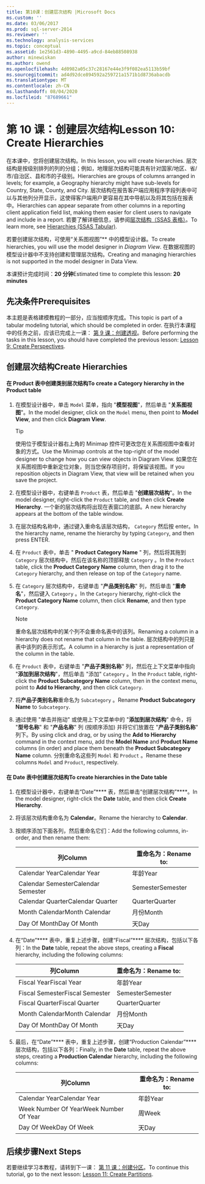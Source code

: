 ```yaml
---
title: 第10课：创建层次结构 |Microsoft Docs
ms.custom: ''
ms.date: 03/06/2017
ms.prod: sql-server-2014
ms.reviewer: ''
ms.technology: analysis-services
ms.topic: conceptual
ms.assetid: 1e2561d3-4890-4495-a9cd-84eb88508938
author: minewiskan
ms.author: owend
ms.openlocfilehash: 4d0982a05c37c28167e44e3f9f082ea5113b59bf
ms.sourcegitcommit: ad4d92dce894592a259721a1571b1d8736abacdb
ms.translationtype: MT
ms.contentlocale: zh-CN
ms.lasthandoff: 08/04/2020
ms.locfileid: "87689661"
---
```

# <a name="lesson-10-create-hierarchies"></a><span data-ttu-id="6a869-102">第 10 课：创建层次结构</span><span class="sxs-lookup"><span data-stu-id="6a869-102">Lesson 10: Create Hierarchies</span></span>
  <span data-ttu-id="6a869-103">在本课中，您将创建层次结构。</span><span class="sxs-lookup"><span data-stu-id="6a869-103">In this lesson, you will create hierarchies.</span></span> <span data-ttu-id="6a869-104">层次结构是按级别排列的列的分组；例如，地理层次结构可能具有针对国家/地区、省/市/自治区、县和市的子级别。</span><span class="sxs-lookup"><span data-stu-id="6a869-104">Hierarchies are groups of columns arranged in levels; for example, a Geography hierarchy might have sub-levels for Country, State, County, and City.</span></span> <span data-ttu-id="6a869-105">层次结构在报告客户端应用程序字段列表中可以与其他列分开显示，这使得客户端用户更容易在其中导航以及将其包括在报表中。</span><span class="sxs-lookup"><span data-stu-id="6a869-105">Hierarchies can appear separate from other columns in a reporting client application field list, making them easier for client users to navigate and include in a report.</span></span> <span data-ttu-id="6a869-106">若要了解详细信息，请参阅[层次结构（SSAS 表格）](tabular-models/hierarchies-ssas-tabular.md)。</span><span class="sxs-lookup"><span data-stu-id="6a869-106">To learn more, see [Hierarchies &#40;SSAS Tabular&#41;](tabular-models/hierarchies-ssas-tabular.md).</span></span>  
  
 <span data-ttu-id="6a869-107">若要创建层次结构，可使用“关系图视图”\*\* 中的模型设计器。</span><span class="sxs-lookup"><span data-stu-id="6a869-107">To create hierarchies, you will use the model designer in *Diagram View*.</span></span> <span data-ttu-id="6a869-108">在数据视图的模型设计器中不支持创建和管理层次结构。</span><span class="sxs-lookup"><span data-stu-id="6a869-108">Creating and managing hierarchies is not supported in the model designer in Data View.</span></span>  
  
 <span data-ttu-id="6a869-109">本课预计完成时间：**20 分钟**</span><span class="sxs-lookup"><span data-stu-id="6a869-109">Estimated time to complete this lesson: **20 minutes**</span></span>  
  
## <a name="prerequisites"></a><span data-ttu-id="6a869-110">先决条件</span><span class="sxs-lookup"><span data-stu-id="6a869-110">Prerequisites</span></span>  
 <span data-ttu-id="6a869-111">本主题是表格建模教程的一部分，应当按顺序完成。</span><span class="sxs-lookup"><span data-stu-id="6a869-111">This topic is part of a tabular modeling tutorial, which should be completed in order.</span></span> <span data-ttu-id="6a869-112">在执行本课程中的任务之前，应该已完成上一课： [第 9 课：创建透视](lesson-8-create-perspectives.md)。</span><span class="sxs-lookup"><span data-stu-id="6a869-112">Before performing the tasks in this lesson, you should have completed the previous lesson: [Lesson 9: Create Perspectives](lesson-8-create-perspectives.md).</span></span>  
  
## <a name="create-hierarchies"></a><span data-ttu-id="6a869-113">创建层次结构</span><span class="sxs-lookup"><span data-stu-id="6a869-113">Create Hierarchies</span></span>  
  
#### <a name="to-create-a-category-hierarchy-in-the-product-table"></a><span data-ttu-id="6a869-114">在 Product 表中创建类别层次结构</span><span class="sxs-lookup"><span data-stu-id="6a869-114">To create a Category hierarchy in the Product table</span></span>  
  
1.  <span data-ttu-id="6a869-115">在模型设计器中，单击 `Model` 菜单，指向 "**模型视图**"，然后单击 "**关系图视图**"。</span><span class="sxs-lookup"><span data-stu-id="6a869-115">In the model designer, click on the `Model` menu, then point to **Model View**, and then click **Diagram View**.</span></span>  
  
    > [!TIP]  
    >  <span data-ttu-id="6a869-116">使用位于模型设计器右上角的 Minimap 控件可更改您在关系图视图中查看对象的方式。</span><span class="sxs-lookup"><span data-stu-id="6a869-116">Use the Minimap controls at the top-right of the model designer to change how you can view objects in Diagram View.</span></span> <span data-ttu-id="6a869-117">如果您在关系图视图中重新定位对象，则当您保存项目时，将保留该视图。</span><span class="sxs-lookup"><span data-stu-id="6a869-117">If you reposition objects in Diagram View, that view will be retained when you save the project.</span></span>  
  
2.  <span data-ttu-id="6a869-118">在模型设计器中，右键单击 `Product` 表，然后单击 "**创建层次结构**"。</span><span class="sxs-lookup"><span data-stu-id="6a869-118">In the model designer, right-click the `Product` table, and then click **Create Hierarchy**.</span></span> <span data-ttu-id="6a869-119">一个新的层次结构将出现在表窗口的底部。</span><span class="sxs-lookup"><span data-stu-id="6a869-119">A new hierarchy appears at the bottom of the table window.</span></span>  
  
3.  <span data-ttu-id="6a869-120">在层次结构名称中，通过键入重命名该层次结构， `Category` 然后按 enter。</span><span class="sxs-lookup"><span data-stu-id="6a869-120">In the hierarchy name, rename the hierarchy by typing `Category`, and then press ENTER.</span></span>  
  
4.  <span data-ttu-id="6a869-121">在 `Product` 表中，单击 " **Product Category Name** " 列，然后将其拖到 `Category` 层次结构中，然后在该名称的顶部释放 `Category` 。</span><span class="sxs-lookup"><span data-stu-id="6a869-121">In the `Product` table, click the **Product Category Name** column, then drag it to the `Category` hierarchy, and then release on top of the `Category` name.</span></span>  
  
5.  <span data-ttu-id="6a869-122">在 `Category` 层次结构中，右键单击 "**产品类别名称**" 列，然后单击 "**重命名**"，然后键入 `Category` 。</span><span class="sxs-lookup"><span data-stu-id="6a869-122">In the `Category` hierarchy, right-click the **Product Category Name** column, then click **Rename**, and then type `Category`.</span></span>  
  
    > [!NOTE]  
    >  <span data-ttu-id="6a869-123">重命名层次结构中的某个列不会重命名表中的该列。</span><span class="sxs-lookup"><span data-stu-id="6a869-123">Renaming a column in a hierarchy does not rename that column in the table.</span></span> <span data-ttu-id="6a869-124">层次结构中的列只是表中该列的表示形式。</span><span class="sxs-lookup"><span data-stu-id="6a869-124">A column in a hierarchy is just a representation of the column in the table.</span></span>  
  
6.  <span data-ttu-id="6a869-125">在 `Product` 表中，右键单击 "**产品子类别名称**" 列，然后在上下文菜单中指向 "**添加到层次结构**"，然后单击 "添加" `Category` 。</span><span class="sxs-lookup"><span data-stu-id="6a869-125">In the `Product` table, right-click the **Product Subcategory Name** column, then in the context menu, point to **Add to Hierarchy**, and then click `Category`.</span></span>  
  
7.  <span data-ttu-id="6a869-126">将**产品子类别名称**重命名为 `Subcategory` 。</span><span class="sxs-lookup"><span data-stu-id="6a869-126">Rename **Product Subcategory Name** to `Subcategory`.</span></span>  
  
8.  <span data-ttu-id="6a869-127">通过使用 "单击并拖动" 或使用上下文菜单中的 "**添加到层次结构**" 命令，将 "**型号名称**" 和 "**产品名称**" 列 (按顺序添加) 并将它们放置在 "**产品子类别名称**" 列下。</span><span class="sxs-lookup"><span data-stu-id="6a869-127">By using click and drag, or by using the **Add to Hierarchy** command in the context menu, add the **Model Name** and **Product Name** columns (in order) and place them beneath the **Product Subcategory Name** column.</span></span> <span data-ttu-id="6a869-128">分别重命名这些列 `Model` 和 `Product` 。</span><span class="sxs-lookup"><span data-stu-id="6a869-128">Rename these columns `Model` and `Product`, respectively.</span></span>  
  
#### <a name="to-create-hierarchies-in-the-date-table"></a><span data-ttu-id="6a869-129">在 Date 表中创建层次结构</span><span class="sxs-lookup"><span data-stu-id="6a869-129">To create hierarchies in the Date table</span></span>  
  
1.  <span data-ttu-id="6a869-130">在模型设计器中，右键单击“Date”\*\*\*\* 表，然后单击“创建层次结构”\*\*\*\*。</span><span class="sxs-lookup"><span data-stu-id="6a869-130">In the model designer, right-click the **Date** table, and then click **Create Hierarchy**.</span></span>  
  
2.  <span data-ttu-id="6a869-131">将该层次结构重命名为 **Calendar**。</span><span class="sxs-lookup"><span data-stu-id="6a869-131">Rename the hierarchy to **Calendar**.</span></span>  
  
3.  <span data-ttu-id="6a869-132">按顺序添加下面各列，然后重命名它们：</span><span class="sxs-lookup"><span data-stu-id="6a869-132">Add the following columns, in-order, and then rename them:</span></span>  
  
    |<span data-ttu-id="6a869-133">列</span><span class="sxs-lookup"><span data-stu-id="6a869-133">Column</span></span>|<span data-ttu-id="6a869-134">重命名为：</span><span class="sxs-lookup"><span data-stu-id="6a869-134">Rename to:</span></span>|  
    |------------|----------------|  
    |<span data-ttu-id="6a869-135">Calendar Year</span><span class="sxs-lookup"><span data-stu-id="6a869-135">Calendar Year</span></span>|<span data-ttu-id="6a869-136">年龄</span><span class="sxs-lookup"><span data-stu-id="6a869-136">Year</span></span>|  
    |<span data-ttu-id="6a869-137">Calendar Semester</span><span class="sxs-lookup"><span data-stu-id="6a869-137">Calendar Semester</span></span>|<span data-ttu-id="6a869-138">Semester</span><span class="sxs-lookup"><span data-stu-id="6a869-138">Semester</span></span>|  
    |<span data-ttu-id="6a869-139">Calendar Quarter</span><span class="sxs-lookup"><span data-stu-id="6a869-139">Calendar Quarter</span></span>|<span data-ttu-id="6a869-140">Quarter</span><span class="sxs-lookup"><span data-stu-id="6a869-140">Quarter</span></span>|  
    |<span data-ttu-id="6a869-141">Month Calendar</span><span class="sxs-lookup"><span data-stu-id="6a869-141">Month Calendar</span></span>|<span data-ttu-id="6a869-142">月份</span><span class="sxs-lookup"><span data-stu-id="6a869-142">Month</span></span>|  
    |<span data-ttu-id="6a869-143">Day Of Month</span><span class="sxs-lookup"><span data-stu-id="6a869-143">Day Of Month</span></span>|<span data-ttu-id="6a869-144">天</span><span class="sxs-lookup"><span data-stu-id="6a869-144">Day</span></span>|  
  
4.  <span data-ttu-id="6a869-145">在“Date”\*\*\*\* 表中，重复上述步骤，创建“Fiscal”\*\*\*\* 层次结构，包括以下各列：</span><span class="sxs-lookup"><span data-stu-id="6a869-145">In the **Date** table, repeat the above steps, creating a **Fiscal** hierarchy, including the following columns:</span></span>  
  
    |<span data-ttu-id="6a869-146">列</span><span class="sxs-lookup"><span data-stu-id="6a869-146">Column</span></span>|<span data-ttu-id="6a869-147">重命名为：</span><span class="sxs-lookup"><span data-stu-id="6a869-147">Rename to:</span></span>|  
    |------------|----------------|  
    |<span data-ttu-id="6a869-148">Fiscal Year</span><span class="sxs-lookup"><span data-stu-id="6a869-148">Fiscal Year</span></span>|<span data-ttu-id="6a869-149">年龄</span><span class="sxs-lookup"><span data-stu-id="6a869-149">Year</span></span>|  
    |<span data-ttu-id="6a869-150">Fiscal Semester</span><span class="sxs-lookup"><span data-stu-id="6a869-150">Fiscal Semester</span></span>|<span data-ttu-id="6a869-151">Semester</span><span class="sxs-lookup"><span data-stu-id="6a869-151">Semester</span></span>|  
    |<span data-ttu-id="6a869-152">Fiscal Quarter</span><span class="sxs-lookup"><span data-stu-id="6a869-152">Fiscal Quarter</span></span>|<span data-ttu-id="6a869-153">Quarter</span><span class="sxs-lookup"><span data-stu-id="6a869-153">Quarter</span></span>|  
    |<span data-ttu-id="6a869-154">Month Calendar</span><span class="sxs-lookup"><span data-stu-id="6a869-154">Month Calendar</span></span>|<span data-ttu-id="6a869-155">月份</span><span class="sxs-lookup"><span data-stu-id="6a869-155">Month</span></span>|  
    |<span data-ttu-id="6a869-156">Day Of Month</span><span class="sxs-lookup"><span data-stu-id="6a869-156">Day Of Month</span></span>|<span data-ttu-id="6a869-157">天</span><span class="sxs-lookup"><span data-stu-id="6a869-157">Day</span></span>|  
  
5.  <span data-ttu-id="6a869-158">最后，在“Date”\*\*\*\* 表中，重复上述步骤，创建“Production Calendar”\*\*\*\* 层次结构，包括以下各列：</span><span class="sxs-lookup"><span data-stu-id="6a869-158">Finally, in the **Date** table, repeat the above steps, creating a **Production Calendar** hierarchy, including the following columns:</span></span>  
  
    |<span data-ttu-id="6a869-159">列</span><span class="sxs-lookup"><span data-stu-id="6a869-159">Column</span></span>|<span data-ttu-id="6a869-160">重命名为：</span><span class="sxs-lookup"><span data-stu-id="6a869-160">Rename to:</span></span>|  
    |------------|----------------|  
    |<span data-ttu-id="6a869-161">Calendar Year</span><span class="sxs-lookup"><span data-stu-id="6a869-161">Calendar Year</span></span>|<span data-ttu-id="6a869-162">年龄</span><span class="sxs-lookup"><span data-stu-id="6a869-162">Year</span></span>|  
    |<span data-ttu-id="6a869-163">Week Number Of Year</span><span class="sxs-lookup"><span data-stu-id="6a869-163">Week Number Of Year</span></span>|<span data-ttu-id="6a869-164">周</span><span class="sxs-lookup"><span data-stu-id="6a869-164">Week</span></span>|  
    |<span data-ttu-id="6a869-165">Day Of Week</span><span class="sxs-lookup"><span data-stu-id="6a869-165">Day Of Week</span></span>|<span data-ttu-id="6a869-166">天</span><span class="sxs-lookup"><span data-stu-id="6a869-166">Day</span></span>|  
  
## <a name="next-steps"></a><span data-ttu-id="6a869-167">后续步骤</span><span class="sxs-lookup"><span data-stu-id="6a869-167">Next Steps</span></span>  
 <span data-ttu-id="6a869-168">若要继续学习本教程，请转到下一课： [第 11 课：创建分区](lesson-10-create-partitions.md)。</span><span class="sxs-lookup"><span data-stu-id="6a869-168">To continue this tutorial, go to the next lesson: [Lesson 11: Create Partitions](lesson-10-create-partitions.md).</span></span>  
  
  

